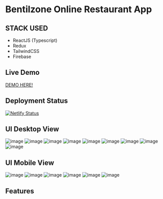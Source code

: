 # Bentilzone Online Restaurant App

## STACK USED
- ReactJS (Typescript)
- Redux
- TailwindCSS
- Firebase
## Live Demo 
<a href = "https://zone-restaurant.vercel.app/" >DEMO HERE!<a/>
## Deployment Status
[![Netlify Status](https://api.netlify.com/api/v1/badges/44598840-1a12-4b3d-a79f-a89d91d34db8/deploy-status)](https://app.netlify.com/sites/bzone-restaurant/deploys)
  
## UI Desktop View
![image](https://user-images.githubusercontent.com/55560024/173251550-db16bf1d-8fa1-4af0-be5d-c447b1cca69b.png)
![image](https://user-images.githubusercontent.com/55560024/173251554-27cfaea6-697a-44b2-94a7-2cb27d4d4bcf.png)
![image](https://user-images.githubusercontent.com/55560024/173251557-0310516d-ee3a-4a42-aa81-57e4b92b5460.png)
![image](https://user-images.githubusercontent.com/55560024/173251559-332ef304-31f5-4f6a-bf01-7c13c2c6c9a0.png)
![image](https://user-images.githubusercontent.com/55560024/173251571-5e9fbb30-3965-42b0-a4f7-fa831ea8dffc.png)
![image](https://user-images.githubusercontent.com/55560024/173251578-3b271ede-7633-4be4-b0eb-73b3958bf225.png)
![image](https://user-images.githubusercontent.com/55560024/173251584-f433e696-7f52-4cd1-b98a-95584469e225.png)
![image](https://user-images.githubusercontent.com/55560024/173251587-0d0a59ce-129c-4a77-8002-7e30c32d84b4.png)
![image](https://user-images.githubusercontent.com/55560024/173251594-8c21e432-b05f-453e-b309-a50c13584cb5.png)


## UI Mobile View
![image](https://user-images.githubusercontent.com/55560024/173251731-e780f959-bbe0-4512-b24a-20da2d55b013.png)
![image](https://user-images.githubusercontent.com/55560024/173251732-e6cffedd-eaa9-4e0d-8362-1380ab956ef4.png)
![image](https://user-images.githubusercontent.com/55560024/173251734-7e129933-41d0-48eb-baa8-f4565ab4fb80.png)
![image](https://user-images.githubusercontent.com/55560024/173251737-ea9ba79f-c908-4785-bf55-53ebdcbac103.png)
![image](https://user-images.githubusercontent.com/55560024/173251742-093dff58-558d-4b81-9339-0f147951e827.png)
![image](https://user-images.githubusercontent.com/55560024/173251746-cd564b82-ec57-43fe-800f-e36e7ad8e2a0.png)

## Features 
